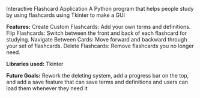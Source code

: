Interactive Flashcard Application
A Python program that helps people study by using flashcards using Tkinter to make a GUI

**Features:**
Create Custom Flashcards: Add your own terms and definitions.
Flip Flashcards: Switch between the front and back of each flashcard for studying.
Navigate Between Cards: Move forward and backward through your set of flashcards.
Delete Flashcards: Remove flashcards you no longer need.

**Libraries used:**
  Tkinter

**Future Goals:**
  Rework the deleting system, 
  add a progress bar on the top, and
  add a save feature that can save terms and definitions and users can load them whenever they need it 

